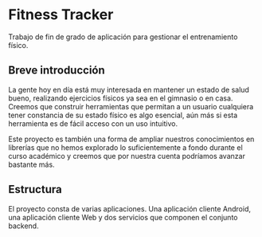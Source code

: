 # Fitness Tracker
Trabajo de fin de grado de aplicación para gestionar el entrenamiento físico.

## Breve introducción

La gente hoy en día está muy interesada en mantener un estado de salud bueno, realizando ejercicios físicos ya sea en el gimnasio o en casa. Creemos que construir herramientas que permitan a un usuario cualquiera tener constancia de su estado físico es algo esencial, aún más si esta herramienta es de fácil acceso con un uso intuitivo.

Este proyecto es también una forma de ampliar nuestros conocimientos en librerías que no hemos explorado lo suficientemente a fondo durante el curso académico y creemos que por nuestra cuenta podríamos avanzar bastante más.

## Estructura

El proyecto consta de varias aplicaciones. Una aplicación cliente Android, una aplicación cliente Web y dos servicios que componen el conjunto backend.
